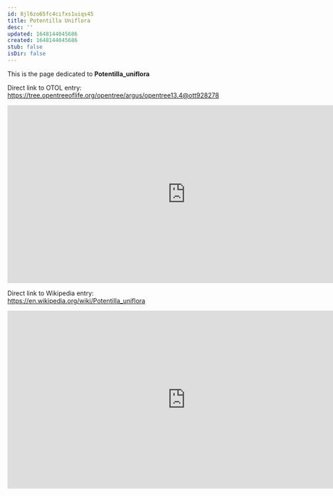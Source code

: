 ```yaml
---
id: 8jl6zo65fc4cifxs1uiqs45
title: Potentilla Uniflora
desc: ''
updated: 1648144045686
created: 1648144045686
stub: false
isDir: false
---
```

This is the page dedicated to **Potentilla_uniflora**


Direct link to OTOL entry: https://tree.opentreeoflife.org/opentree/argus/opentree13.4@ott928278



<html>
    <body>
    <iframe src="https://tree.opentreeoflife.org/opentree/argus/opentree13.4@ott928278"
    width="800" height="400" frameborder="0" allowfullscreen> </iframe>
    </body>
</html>
    


Direct link to Wikipedia entry: https://en.wikipedia.org/wiki/Potentilla_uniflora



<html>
    <body>
    <iframe src="https://en.wikipedia.org/wiki/Potentilla_uniflora"
    width="800" height="400" frameborder="0" allowfullscreen> </iframe>
    </body>
</html>
    
